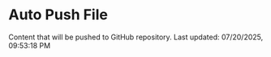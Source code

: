 # Auto Push File

Content that will be pushed to GitHub repository.
Last updated: 07/20/2025, 09:53:18 PM